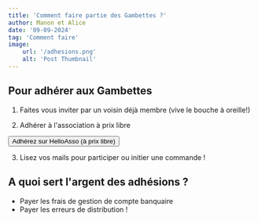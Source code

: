```yaml
---
title: 'Comment faire partie des Gambettes ?'
author: Manon et Alice
date: '09-09-2024'
tag: 'Comment faire'
image:
    url: '/adhesions.png'
    alt: 'Post Thumbnail'
---
```

## Pour adhérer aux Gambettes
1. Faites vous inviter par un voisin déjà membre (vive le bouche à oreille!)

 2. Adhérer à l'association à prix libre
 <div class="center">
        <a target="_blank" href="https://www.helloasso.com/associations/les-gambettes/adhesions/adhesion">
            <button class="btn">Adhérez sur HelloAsso (à prix libre)</button>
        </a>
    </div>

3. Lisez vos mails pour participer ou initier une commande !

## A quoi sert l'argent des adhésions ?

* Payer les frais de gestion de compte banquaire
* Payer les erreurs de distribution !
